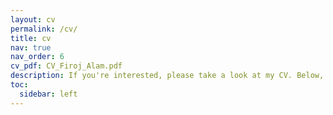 ```yaml
---
layout: cv
permalink: /cv/
title: cv
nav: true
nav_order: 6
cv_pdf: CV_Firoj_Alam.pdf
description: If you're interested, please take a look at my CV. Below, you'll find basic information.
toc:
  sidebar: left
---
```

